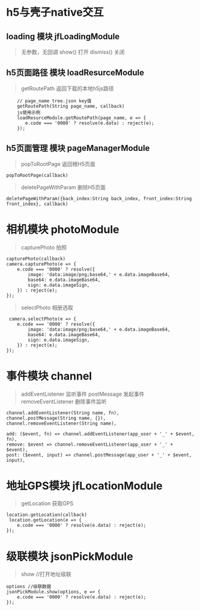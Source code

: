# h5与壳子native交互

## loading 模块 jfLoadingModule
> 无参数，无回调
> show()              打开
> dismiss()           关闭

## h5页面路径 模块 loadResurceModule
> getRoutePath          返回下载的本地h5js路径
```
    // page_name tree.json key值
    getRoutePath(String page_name, callback)
    js使用示例
    loadResurceModule.getRoutePath(page_name, e => {
       e.code === '0000' ? resolve(e.data) : reject(e);
    });
```

## h5页面管理 模块 pageManagerModule
> popToRootPage         返回根H5页面
```
popToRootPage(callback)
```
> deletePageWithParam   删除H5页面
```
deletePageWithParam({back_index:String back_index, front_index:String front_index}, callback)
```

# 相机模块 photoModule
> capturePhoto  拍照
```
capturePhoto(callback)
camera.capturePhoto(e => {
    e.code === '0000' ? resolve({
        image: 'data:image/png;base64,' + e.data.imageBase64,
        base64: e.data.imageBase64,
        sign: e.data.imageSign,
    }) : reject(e);
});
```
> selectPhoto   相册选取
```
 camera.selectPhoto(e => {
    e.code === '0000' ? resolve({
        image: 'data:image/png;base64,' + e.data.imageBase64,
        base64: e.data.imageBase64,
        sign: e.data.imageSign,
    }) : reject(e);
});
```

# 事件模块 channel
> addEventListener          监听事件
> postMessage               发起事件
> removeEventListener       删除事件监听
```
channel.addEventListener(String name, fn),
channel.postMessage(String name, {}),
channel.removeEventListener(String name),

add: ($event, fn) => channel.addEventListener(app_user + '_' + $event, fn),
remove: $event => channel.removeEventListener(app_user + '_' + $event),
post: ($event, input) => channel.postMessage(app_user + '_' + $event, input),
```

# 地址GPS模块 jfLocationModule
> getLocation       获取GPS
```
location.getLocation(callback)
 location.getLocation(e => {
    e.code === '0000' ? resolve(e.data) : reject(e);
});
```

# 级联模块 jsonPickModule
> show              //打开地址级联
```
options //级联数据
jsonPickModule.show(options, e => {
    e.code === '0000' ? resolve(e.data) : reject(e);
});
```
